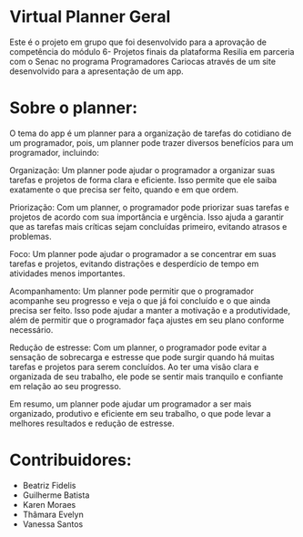 # Virtual Planner Geral
Este é o projeto em grupo que foi desenvolvido para a aprovação de competência do módulo 6- Projetos finais da plataforma Resilia em parceria com o Senac no programa Programadores Cariocas através de um site desenvolvido para a apresentação de um app.

# Sobre o planner:
O tema do app é um planner para a organização de tarefas do cotidiano de um programador, pois, um planner pode trazer diversos benefícios para um programador, incluindo:

Organização: Um planner pode ajudar o programador a organizar suas tarefas e projetos de forma clara e eficiente. Isso permite que ele saiba exatamente o que precisa ser feito, quando e em que ordem.

Priorização: Com um planner, o programador pode priorizar suas tarefas e projetos de acordo com sua importância e urgência. Isso ajuda a garantir que as tarefas mais críticas sejam concluídas primeiro, evitando atrasos e problemas.

Foco: Um planner pode ajudar o programador a se concentrar em suas tarefas e projetos, evitando distrações e desperdício de tempo em atividades menos importantes.

Acompanhamento: Um planner pode permitir que o programador acompanhe seu progresso e veja o que já foi concluído e o que ainda precisa ser feito. Isso pode ajudar a manter a motivação e a produtividade, além de permitir que o programador faça ajustes em seu plano conforme necessário.

Redução de estresse: Com um planner, o programador pode evitar a sensação de sobrecarga e estresse que pode surgir quando há muitas tarefas e projetos para serem concluídos. Ao ter uma visão clara e organizada de seu trabalho, ele pode se sentir mais tranquilo e confiante em relação ao seu progresso.

Em resumo, um planner pode ajudar um programador a ser mais organizado, produtivo e eficiente em seu trabalho, o que pode levar a melhores resultados e redução de estresse.

# Contribuidores:
- Beatriz Fidelis
- Guilherme Batista
- Karen Moraes
- Thâmara Evelyn
- Vanessa Santos

